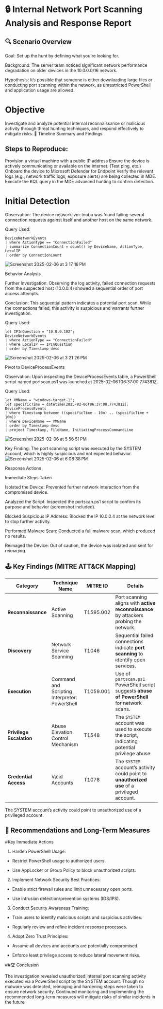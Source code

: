 # 🔒 Internal Network Port Scanning Analysis and Response Report

## 🔍 Scenario Overview


Goal: Set up the hunt by defining what you're looking for.

Background: The server team noticed significant network performance degradation on older devices in the 10.0.0.0/16 network.

Hypothesis: It’s possible that someone is either downloading large files or conducting port scanning within the network, as unrestricted PowerShell and application usage are allowed.

# Objective

Investigate and analyze potential internal reconnaissance or malicious activity through threat hunting techniques, and respond effectively to mitigate risks.
🔬 Timeline Summary and Findings

## Steps to Reproduce:
Provision a virtual machine with a public IP address
Ensure the device is actively communicating or available on the internet. (Test ping, etc.)
Onboard the device to Microsoft Defender for Endpoint
Verify the relevant logs (e.g., network traffic logs, exposure alerts) are being collected in MDE.
Execute the KQL query in the MDE advanced hunting to confirm detection.

# Initial Detection

Observation:
The device network-vm-touba was found failing several connection requests against itself and another host on the same network.

Query Used:
```
DeviceNetworkEvents
| where ActionType == "ConnectionFailed"
| summarize ConnectionCount = count() by DeviceName, ActionType, LocalIP
| order by ConnectionCount
```
![Screenshot 2025-02-06 at 3 17 18 PM](https://github.com/user-attachments/assets/eda2fe55-5ff9-4d64-b438-6ff9092b2cb3)

Behavior Analysis

Further Investigation:
Observing the log activity, failed connection requests from the suspected host (10.0.0.4) showed a sequential order of port access attempts.

Conclusion:
This sequential pattern indicates a potential port scan. While the connections failed, this activity is suspicious and warrants further investigation.

Query Used:
```
let IPInQuestion = "10.0.0.102";
DeviceNetworkEvents
| where ActionType == "ConnectionFailed"
| where LocalIP == IPInQuestion
| order by Timestamp desc
```
![Screenshot 2025-02-06 at 3 21 26 PM](https://github.com/user-attachments/assets/1b269bd7-f228-47f4-8584-3ac48907cdf0)


Pivot to DeviceProcessEvents

Observation:
Upon inspecting the DeviceProcessEvents table, a PowerShell script named portscan.ps1 was launched at 2025-02-06T06:37:00.774381Z.

Query Used:
```
let VMName = "windows-target-1";
let specificTime = datetime(2025-02-06T06:37:00.774381Z);
DeviceProcessEvents
| where Timestamp between ((specificTime - 10m) .. (specificTime + 10m))
| where DeviceName == VMName
| order by Timestamp desc
| project Timestamp, FileName, InitiatingProcessCommandLine
```
![Screenshot 2025-02-06 at 5 56 51 PM](https://github.com/user-attachments/assets/26ed33c2-3804-4b80-85b7-410ebd464689)



Key Finding:
The port scanning script was executed by the SYSTEM account, which is highly suspicious and not expected behavior.
![Screenshot 2025-02-06 at 6 08 38 PM](https://github.com/user-attachments/assets/40d56c58-e1e5-4312-83ce-40c23cf0e41e)



Response Actions

Immediate Steps Taken

Isolated the Device: Prevented further network interaction from the compromised device.

Analyzed the Script: Inspected the portscan.ps1 script to confirm its purpose and behavior (screenshot included).

Blocked Suspicious IP Address: Blocked the IP 10.0.0.4 at the network level to stop further activity.

Performed Malware Scan: Conducted a full malware scan, which produced no results.

Reimaged the Device: Out of caution, the device was isolated and sent for reimaging.

## 🕹️ Key Findings (MITRE ATT&CK Mapping)
| **Category**             | **Technique Name**                               | **MITRE ID**      | **Details**                                                                                     |
|--------------------------|------------------------------------------------|-------------------|------------------------------------------------------------------------------------------------|
| **Reconnaissance**       | Active Scanning                                | T1595.002         | Port scanning aligns with **active reconnaissance** by attackers probing the network.          |
| **Discovery**            | Network Service Scanning                       | T1046             | Sequential failed connections indicate **port scanning** to identify open services.            |
| **Execution**            | Command and Scripting Interpreter: PowerShell  | T1059.001         | Use of `portscan.ps1` PowerShell script suggests **abuse of PowerShell** for network scans.    |
| **Privilege Escalation** | Abuse Elevation Control Mechanism              | T1548             | The `SYSTEM` account was used to execute the script, indicating potential privilege abuse.     |
| **Credential Access**    | Valid Accounts                                 | T1078             | The `SYSTEM` account’s activity could point to **unauthorized use** of a privileged account.   |


The SYSTEM account’s activity could point to unauthorized use of a privileged account.

## 🛑 Recommendations and Long-Term Measures

#Key Immediate Actions

1. Harden PowerShell Usage:

- Restrict PowerShell usage to authorized users.

- Use AppLocker or Group Policy to block unauthorized scripts.

2. Implement Network Security Best Practices:

- Enable strict firewall rules and limit unnecessary open ports.

- Use intrusion detection/prevention systems (IDS/IPS).

3. Conduct Security Awareness Training:

- Train users to identify malicious scripts and suspicious activities.

- Regularly review and refine incident response processes.

4. Adopt Zero Trust Principles:

- Assume all devices and accounts are potentially compromised.

- Enforce least privilege access to reduce lateral movement risks.


##🏆 Conclusion

The investigation revealed unauthorized internal port scanning activity executed via a PowerShell script by the SYSTEM account. Though no malware was detected, reimaging and hardening steps were taken to ensure network security. Continued monitoring and implementing the recommended long-term measures will mitigate risks of similar incidents in the future
